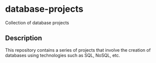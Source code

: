 # database-projects
Collection of database projects 

## Description
This repository contains a series of projects that involve the creation of databases using technologies such as SQL, NoSQL, etc.
